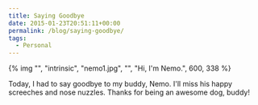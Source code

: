 ```yaml
---
title: Saying Goodbye
date: 2015-01-23T20:51:11+00:00
permalink: /blog/saying-goodbye/
tags:
  - Personal
---
```


{% img "", "intrinsic", "nemo1.jpg", "", "Hi, I'm Nemo.", 600, 338 %}

Today, I had to say goodbye to my buddy, Nemo. I'll miss his happy screeches and nose nuzzles. Thanks for being an awesome dog, buddy!
